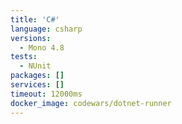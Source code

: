 ```yaml
---
title: 'C#'
language: csharp
versions:
  - Mono 4.8
tests:
  - NUnit
packages: []
services: []
timeout: 12000ms
docker_image: codewars/dotnet-runner
---
```

